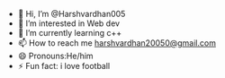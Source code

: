 - 👋 Hi, I’m @Harshvardhan005
- 👀 I’m interested in Web dev
- 🌱 I’m currently learning c++
- 📫 How to reach me harshvardhan20050@gmail.com
- 😄 Pronouns:He/him
- ⚡ Fun fact: i love football

<!---
Harshvardhan005/Harshvardhan005 is a ✨ special ✨ repository because its `README.md` (this file) appears on your GitHub profile.
You can click the Preview link to take a look at your changes.
--->
